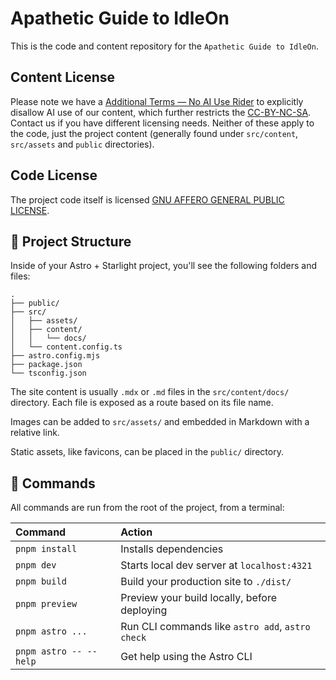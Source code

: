 # Apathetic Guide to IdleOn

This is the code and content repository for the `Apathetic Guide to IdleOn`.

## Content License

Please note we have a [Additional Terms — No AI Use Rider](LICENSE-NOAI-CONTENT) to explicitly disallow AI use of our content, which further restricts the [CC-BY-NC-SA](LICENSE). Contact us if you have different licensing needs. Neither of these apply to the code, just the project content (generally found under `src/content`, `src/assets` and `public` directories).

## Code License

The project code itself is licensed [GNU AFFERO GENERAL PUBLIC LICENSE](LICENSE-CODE).

## 🚀 Project Structure

Inside of your Astro + Starlight project, you'll see the following folders and files:

```
.
├── public/
├── src/
│   ├── assets/
│   ├── content/
│   │   └── docs/
│   └── content.config.ts
├── astro.config.mjs
├── package.json
└── tsconfig.json
```

The site content is usually `.mdx` or `.md` files in the `src/content/docs/` directory. Each file is exposed as a route based on its file name.

Images can be added to `src/assets/` and embedded in Markdown with a relative link.

Static assets, like favicons, can be placed in the `public/` directory.

## 🧞 Commands

All commands are run from the root of the project, from a terminal:

| Command                | Action                                           |
| :--------------------- | :----------------------------------------------- |
| `pnpm install`         | Installs dependencies                            |
| `pnpm dev`             | Starts local dev server at `localhost:4321`      |
| `pnpm build`           | Build your production site to `./dist/`          |
| `pnpm preview`         | Preview your build locally, before deploying     |
| `pnpm astro ...`       | Run CLI commands like `astro add`, `astro check` |
| `pnpm astro -- --help` | Get help using the Astro CLI                     |
